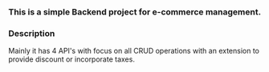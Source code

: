 ### This is a simple Backend project for e-commerce management.

### Description
Mainly it has 4 API's with focus on all CRUD operations with an extension to provide discount or incorporate taxes.
